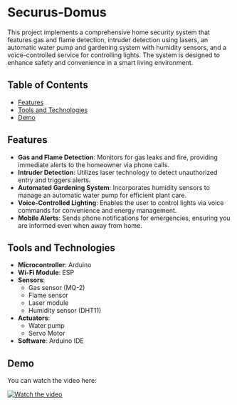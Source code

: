 # Securus-Domus

This project implements a comprehensive home security system that features gas and flame detection, intruder detection using lasers, an automatic water pump and gardening system with humidity sensors, and a voice-controlled service for controlling lights. The system is designed to enhance safety and convenience in a smart living environment.

## Table of Contents

- [Features](#features)
- [Tools and Technologies](#tools-and-technologies)
- [Demo](#demo)

## Features

- **Gas and Flame Detection**: Monitors for gas leaks and fire, providing immediate alerts to the homeowner via phone calls.
- **Intruder Detection**: Utilizes laser technology to detect unauthorized entry and triggers alerts.
- **Automated Gardening System**: Incorporates humidity sensors to manage an automatic water pump for efficient plant care.
- **Voice-Controlled Lighting**: Enables the user to control lights via voice commands for convenience and energy management.
- **Mobile Alerts**: Sends phone notifications for emergencies, ensuring you are informed even when away from home.

## Tools and Technologies

- **Microcontroller**: Arduino
- **Wi-Fi Module**: ESP 
- **Sensors**:
  - Gas sensor (MQ-2)
  - Flame sensor
  - Laser module
  - Humidity sensor (DHT11)
- **Actuators**:
  - Water pump
  - Servo Motor
- **Software**: Arduino IDE

## Demo
You can watch the video here:

[![Watch the video](https://img.youtube.com/vi/O2aVEYXrsXY/hqdefault.jpg)](https://www.youtube.com/watch?v=O2aVEYXrsXY)



